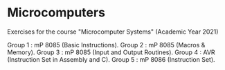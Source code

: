 # Microcomputers
Exercises for the course "Microcomputer Systems" (Academic Year 2021)

Group 1 : mP 8085 (Basic Instructions).
Group 2 : mP 8085 (Macros & Memory).
Group 3 : mP 8085 (Input and Output Routines).
Group 4 : AVR (Instruction Set in Assembly and C).
Group 5 : mP 8086 (Instruction Set).
